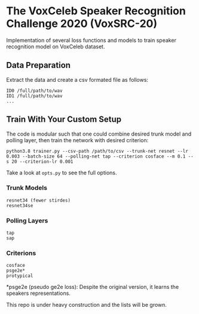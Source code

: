 # The VoxCeleb Speaker Recognition Challenge 2020 (VoxSRC-20)

Implementation of several loss functions and models to train speaker recognition model on VoxCeleb dataset.


## Data Preparation
Extract the data and create a csv formated file as follows:

```
ID0 /full/path/to/wav
ID1 /full/path/to/wav
...
```


## Train With Your Custom Setup

The code is modular such that one could combine desired trunk model and polling layer, then train the network with desired criterion:
```
python3.8 trainer.py --csv-path /path/to/csv --trunk-net resnet --lr 0.003 --batch-size 64 --polling-net tap --criterion cosface --m 0.1 --s 20 --criterion-lr 0.001
```

Take a look at `opts.py` to see the full options.

### Trunk Models
```
resnet34 (fewer stirdes)
resnet34se
```

### Polling Layers
```
tap
sap
```

### Criterions
```
cosface
psge2e*
protypical
```
*psge2e (pseudo ge2e loss): Despite the original version, it learns the speakers representations.

This repo is under heavy construction and the lists will be grown.
